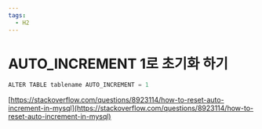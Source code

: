 ```yaml
---
tags:
  - H2
---
```

# AUTO_INCREMENT 1로 초기화 하기

```java
ALTER TABLE tablename AUTO_INCREMENT = 1
```

[https://stackoverflow.com/questions/8923114/how-to-reset-auto-increment-in-mysql](https://stackoverflow.com/questions/8923114/how-to-reset-auto-increment-in-mysql)